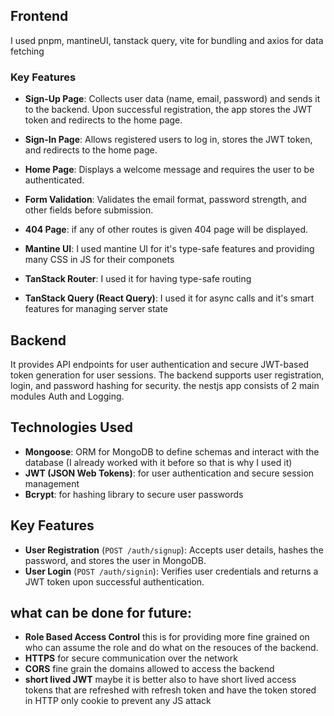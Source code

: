## Frontend

I used pnpm, mantineUI, tanstack query, vite for bundling and axios for data fetching

### Key Features

- **Sign-Up Page**: Collects user data (name, email, password) and sends it to the backend. Upon successful registration, the app stores the JWT token and redirects to the home page.
- **Sign-In Page**: Allows registered users to log in, stores the JWT token, and redirects to the home page.
- **Home Page**: Displays a welcome message and requires the user to be authenticated.
- **Form Validation**: Validates the email format, password strength, and other fields before submission.
- **404 Page**: if any of other routes is given 404 page will be displayed.



- **Mantine UI**: I used mantine UI for it's type-safe features and providing many CSS in JS for their componets
- **TanStack Router**: I used it for having type-safe routing
- **TanStack Query (React Query)**: I used it for async calls and it's smart features for managing server state

## Backend

It provides API endpoints for user authentication and secure JWT-based token generation for user sessions. The backend supports user registration, login, and password hashing for security.
the nestjs app consists of 2 main modules Auth and Logging.

## Technologies Used

- **Mongoose**: ORM for MongoDB to define schemas and interact with the database (I already worked with it before so that is why I used it)
- **JWT (JSON Web Tokens)**: for user authentication and secure session management
- **Bcrypt**: for  hashing library to secure user passwords

## Key Features

- **User Registration** (`POST /auth/signup`): Accepts user details, hashes the password, and stores the user in MongoDB.
- **User Login** (`POST /auth/signin`): Verifies user credentials and returns a JWT token upon successful authentication.


## what can be done for future:

- **Role Based Access Control** this is for providing more fine grained on who can assume the role and do what on the resouces of the backend.
- **HTTPS** for secure communication over the network
- **CORS** fine grain the domains allowed to access the backend
- **short lived JWT** maybe it is better also to have short lived access tokens that are refreshed with refresh token and have the token stored in HTTP only cookie to prevent any JS attack

